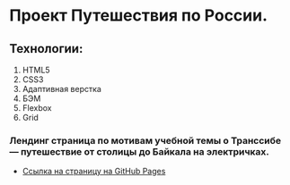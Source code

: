 # Проект Путешествия по России.  
  
## Технологии:
1. HTML5
2. CSS3
3. Адаптивная верстка
4. БЭМ
5. Flexbox
6. Grid
  
### Лендинг страница по мотивам учебной темы о Транссибе — путешествие от столицы до Байкала на электричках.
* [Ссылка на страницу на GitHub Pages](https://kerjanoid.github.io/russian-travel/)
